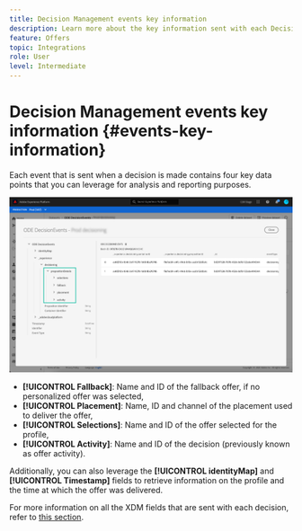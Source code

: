 ```yaml
---
title: Decision Management events key information
description: Learn more about the key information sent with each Decision Management event.
feature: Offers
topic: Integrations
role: User
level: Intermediate
---
```

# Decision Management events key information {#events-key-information}

Each event that is sent when a decision is made contains four key data points that you can leverage for analysis and reporting purposes. 

![](../../assets/events-dataset-preview.png)

* **[!UICONTROL Fallback]**: Name and ID of the fallback offer, if no personalized offer was selected,
* **[!UICONTROL Placement]**: Name, ID and channel of the placement used to deliver the offer,
* **[!UICONTROL Selections]**: Name and ID of the offer selected for the profile,
* **[!UICONTROL Activity]**: Name and ID of the decision (previously known as offer activity).

Additionally, you can also leverage the **[!UICONTROL identityMap]** and **[!UICONTROL Timestamp]** fields to retrieve information on the profile and the time at which the offer was delivered.

For more information on all the XDM fields that are sent with each decision, refer to [this section](xdm-fields.md).
